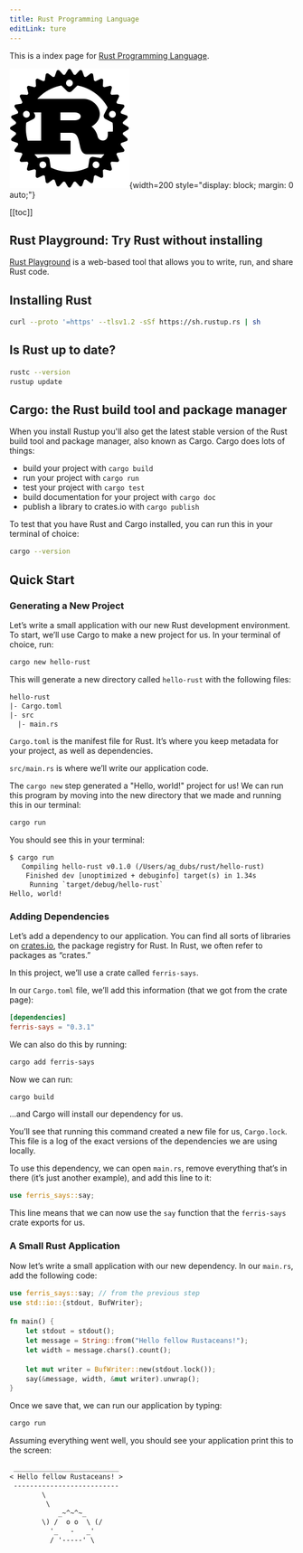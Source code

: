 ```yaml
---
title: Rust Programming Language
editLink: ture
---
```


This is a index page for [Rust Programming Language](https://www.rust-lang.org/).

![Rust Logo](./Rust_programming_language_black_logo.svg){width=200 style="display: block; margin: 0 auto;"}

[[toc]]

## Rust Playground: Try Rust without installing

[Rust Playground](https://play.rust-lang.org/) is a web-based tool that allows you to write, run, and share Rust code.

## Installing Rust

```bash
curl --proto '=https' --tlsv1.2 -sSf https://sh.rustup.rs | sh
```

## Is Rust up to date?

```bash
rustc --version
rustup update
```

## Cargo: the Rust build tool and package manager

When you install Rustup you'll also get the latest stable version of the Rust build tool and package manager, also known as Cargo. Cargo does lots of things:

- build your project with `cargo build`
- run your project with `cargo run`
- test your project with `cargo test`
- build documentation for your project with `cargo doc`
- publish a library to crates.io with `cargo publish`

To test that you have Rust and Cargo installed, you can run this in your terminal of choice:

```bash
cargo --version
```

## Quick Start

### Generating a New Project

Let’s write a small application with our new Rust development environment. To start, we’ll use Cargo to make a new project for us. In your terminal of choice, run:

```bash
cargo new hello-rust
```

This will generate a new directory called `hello-rust` with the following files:

```
hello-rust
|- Cargo.toml
|- src
  |- main.rs
```

`Cargo.toml` is the manifest file for Rust. It’s where you keep metadata for your project, as well as dependencies.

`src/main.rs` is where we’ll write our application code.

The `cargo new` step generated a "Hello, world!" project for us! We can run this program by moving into the new directory that we made and running this in our terminal:

```bash
cargo run
```

You should see this in your terminal:

```text
$ cargo run
   Compiling hello-rust v0.1.0 (/Users/ag_dubs/rust/hello-rust)
    Finished dev [unoptimized + debuginfo] target(s) in 1.34s
     Running `target/debug/hello-rust`
Hello, world!
```

### Adding Dependencies

Let’s add a dependency to our application. You can find all sorts of libraries on [crates.io](https://crates.io), the package registry for Rust. In Rust, we often refer to packages as “crates.”

In this project, we’ll use a crate called `ferris-says`.

In our `Cargo.toml` file, we’ll add this information (that we got from the crate page):

```toml
[dependencies]
ferris-says = "0.3.1"
```

We can also do this by running:

```bash
cargo add ferris-says
```

Now we can run:

```bash
cargo build
```

...and Cargo will install our dependency for us.

You’ll see that running this command created a new file for us, `Cargo.lock`. This file is a log of the exact versions of the dependencies we are using locally.

To use this dependency, we can open `main.rs`, remove everything that’s in there (it’s just another example), and add this line to it:

```rust
use ferris_says::say;
```

This line means that we can now use the `say` function that the `ferris-says` crate exports for us.

### A Small Rust Application

Now let’s write a small application with our new dependency. In our `main.rs`, add the following code:

```rust
use ferris_says::say; // from the previous step
use std::io::{stdout, BufWriter};

fn main() {
    let stdout = stdout();
    let message = String::from("Hello fellow Rustaceans!");
    let width = message.chars().count();

    let mut writer = BufWriter::new(stdout.lock());
    say(&message, width, &mut writer).unwrap();
}
```

Once we save that, we can run our application by typing:

```bash
cargo run
```

Assuming everything went well, you should see your application print this to the screen:

```text
 __________________________
< Hello fellow Rustaceans! >
 --------------------------
        \
         \
            _~^~^~_
        \) /  o o  \ (/
          '_   -   _'
          / '-----' \
```
